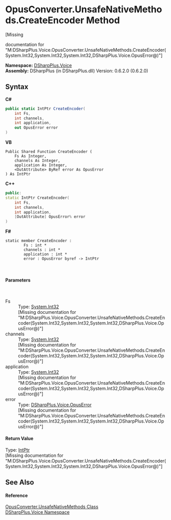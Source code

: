 # OpusConverter.UnsafeNativeMethods.CreateEncoder Method 
 

\[Missing <summary> documentation for "M:DSharpPlus.Voice.OpusConverter.UnsafeNativeMethods.CreateEncoder(System.Int32,System.Int32,System.Int32,DSharpPlus.Voice.OpusError@)"\]

**Namespace:**&nbsp;<a href="721897d8-8fb1-1e49-ffd9-d615b59914fb">DSharpPlus.Voice</a><br />**Assembly:**&nbsp;DSharpPlus (in DSharpPlus.dll) Version: 0.6.2.0 (0.6.2.0)

## Syntax

**C#**<br />
``` C#
public static IntPtr CreateEncoder(
	int Fs,
	int channels,
	int application,
	out OpusError error
)
```

**VB**<br />
``` VB
Public Shared Function CreateEncoder ( 
	Fs As Integer,
	channels As Integer,
	application As Integer,
	<OutAttribute> ByRef error As OpusError
) As IntPtr
```

**C++**<br />
``` C++
public:
static IntPtr CreateEncoder(
	int Fs, 
	int channels, 
	int application, 
	[OutAttribute] OpusError% error
)
```

**F#**<br />
``` F#
static member CreateEncoder : 
        Fs : int * 
        channels : int * 
        application : int * 
        error : OpusError byref -> IntPtr 

```

<br />

#### Parameters
&nbsp;<dl><dt>Fs</dt><dd>Type: <a href="http://msdn2.microsoft.com/en-us/library/td2s409d" target="_blank">System.Int32</a><br />\[Missing <param name="Fs"/> documentation for "M:DSharpPlus.Voice.OpusConverter.UnsafeNativeMethods.CreateEncoder(System.Int32,System.Int32,System.Int32,DSharpPlus.Voice.OpusError@)"\]</dd><dt>channels</dt><dd>Type: <a href="http://msdn2.microsoft.com/en-us/library/td2s409d" target="_blank">System.Int32</a><br />\[Missing <param name="channels"/> documentation for "M:DSharpPlus.Voice.OpusConverter.UnsafeNativeMethods.CreateEncoder(System.Int32,System.Int32,System.Int32,DSharpPlus.Voice.OpusError@)"\]</dd><dt>application</dt><dd>Type: <a href="http://msdn2.microsoft.com/en-us/library/td2s409d" target="_blank">System.Int32</a><br />\[Missing <param name="application"/> documentation for "M:DSharpPlus.Voice.OpusConverter.UnsafeNativeMethods.CreateEncoder(System.Int32,System.Int32,System.Int32,DSharpPlus.Voice.OpusError@)"\]</dd><dt>error</dt><dd>Type: <a href="a825cac0-f073-31bc-695b-d007a0a3c9c7">DSharpPlus.Voice.OpusError</a><br />\[Missing <param name="error"/> documentation for "M:DSharpPlus.Voice.OpusConverter.UnsafeNativeMethods.CreateEncoder(System.Int32,System.Int32,System.Int32,DSharpPlus.Voice.OpusError@)"\]</dd></dl>

#### Return Value
Type: <a href="http://msdn2.microsoft.com/en-us/library/5he14kz8" target="_blank">IntPtr</a><br />\[Missing <returns> documentation for "M:DSharpPlus.Voice.OpusConverter.UnsafeNativeMethods.CreateEncoder(System.Int32,System.Int32,System.Int32,DSharpPlus.Voice.OpusError@)"\]

## See Also


#### Reference
<a href="b8666221-a414-16f6-cb86-86e7d955168b">OpusConverter.UnsafeNativeMethods Class</a><br /><a href="721897d8-8fb1-1e49-ffd9-d615b59914fb">DSharpPlus.Voice Namespace</a><br />